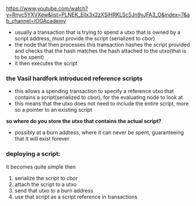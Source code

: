 https://www.youtube.com/watch?v=Rnyc5YXVXew&list=PLNEK_Ejlx3x2zXSjHRKLSc5Jn9vJFA3_O&index=7&ab_channel=IOGAcademy

- usually a transaction that is trying to spend a utxo that is owned by a script address, must provide the script (serialized to cbor)
- the node that then processes this transaction hashes the script provided and checks that the hash matches the hash attached to the utxo(that is to be spent)
- it then executes the script

### the Vasil hardfork introduced reference scripts

- this allows a spending transaction to specify a reference utxo that contains a script(serialized to cbor), for the evaluating node to look at
- this means that the utxo does not need to include the entire script, more so a pointer to an existing script

<b>so where do you store the utxo that contains the actual script?</b>
- possibly at a burn address, where it can never be spent, guaranteeing that it will exist forever

### deploying a script:
it becomes quite simple then 

1. serialize the script to cbor
2. attach the script to a utxo
3. send that utxo to a burn address
4. use that script as a script reference in transactions

